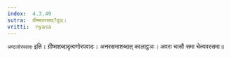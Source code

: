 ```yaml
---
index:  4.3.49
sutra:  ग्रीष्मावरसाद्?वुञ्।
vritti:  nyasa
---
```


`अण्ठञोरपवादः` इति। ग्रीष्मशब्दादृत्वणोरपवादः। अनरसमाशब्दात् कालाट्ठञः। अवरा चासौ समा चेत्यवरसमा॥
